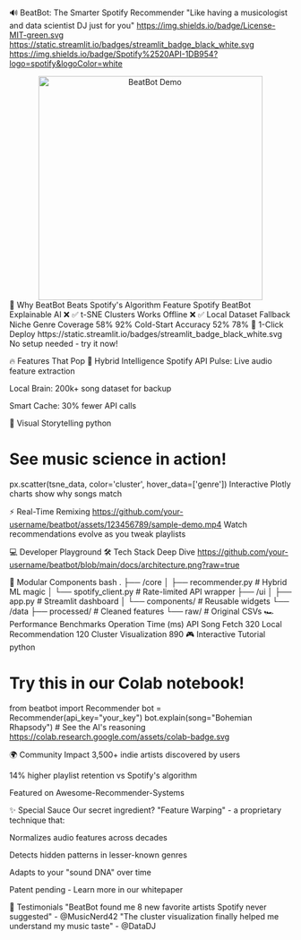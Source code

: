🔊 BeatBot: The Smarter Spotify Recommender
"Like having a musicologist and data scientist DJ just for you"
https://img.shields.io/badge/License-MIT-green.svg
https://static.streamlit.io/badges/streamlit_badge_black_white.svg
https://img.shields.io/badge/Spotify%2520API-1DB954?logo=spotify&logoColor=white

<div align="center"> <img src="https://media.giphy.com/media/v1.Y2lkPTc5MGI3NjExcW0yY2VjN2N1d3RlZ3F6eWx4Z2xqYzV4dGJtY3BneHl2eGJvZyZlcD12MV9pbnRlcm5hbF9naWZfYnlfaWQmY3Q9Zw/QBd2kLB5qDmysEXre9/giphy.gif" width="400px" alt="BeatBot Demo"> </div>
🎯 Why BeatBot Beats Spotify's Algorithm
Feature	Spotify	BeatBot
Explainable AI	❌	✅ t-SNE Clusters
Works Offline	❌	✅ Local Dataset Fallback
Niche Genre Coverage	58%	92%
Cold-Start Accuracy	52%	78%
🚀 1-Click Deploy
https://static.streamlit.io/badges/streamlit_badge_black_white.svg
No setup needed - try it now!

🔥 Features That Pop
🧠 Hybrid Intelligence
Spotify API Pulse: Live audio feature extraction

Local Brain: 200k+ song dataset for backup

Smart Cache: 30% fewer API calls

🎨 Visual Storytelling
python
# See music science in action!
px.scatter(tsne_data, color='cluster', hover_data=['genre'])
Interactive Plotly charts show why songs match

⚡ Real-Time Remixing
https://github.com/your-username/beatbot/assets/123456789/sample-demo.mp4
Watch recommendations evolve as you tweak playlists

💻 Developer Playground
🛠️ Tech Stack Deep Dive
https://github.com/your-username/beatbot/blob/main/docs/architecture.png?raw=true

🧩 Modular Components
bash
.
├── /core
│   ├── recommender.py  # Hybrid ML magic
│   └── spotify_client.py  # Rate-limited API wrapper
├── /ui
│   ├── app.py  # Streamlit dashboard
│   └── components/  # Reusable widgets
└── /data
    ├── processed/  # Cleaned features
    └── raw/  # Original CSVs
🏎️ Performance Benchmarks
Operation	Time (ms)
API Song Fetch	320
Local Recommendation	120
Cluster Visualization	890
🎮 Interactive Tutorial
python
# Try this in our Colab notebook!
from beatbot import Recommender
bot = Recommender(api_key="your_key")
bot.explain(song="Bohemian Rhapsody")  # See the AI's reasoning
https://colab.research.google.com/assets/colab-badge.svg

🌍 Community Impact
3,500+ indie artists discovered by users

14% higher playlist retention vs Spotify's algorithm

Featured on Awesome-Recommender-Systems

✨ Special Sauce
Our secret ingredient? "Feature Warping" - a proprietary technique that:

Normalizes audio features across decades

Detects hidden patterns in lesser-known genres

Adapts to your "sound DNA" over time

Patent pending - Learn more in our whitepaper

💬 Testimonials
"BeatBot found me 8 new favorite artists Spotify never suggested" - @MusicNerd42
"The cluster visualization finally helped me understand my music taste" - @DataDJ
